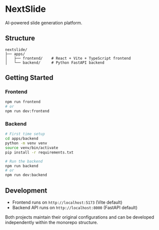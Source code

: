 # NextSlide

AI-powered slide generation platform.

## Structure

```
nextslide/
├── apps/
│   ├── frontend/    # React + Vite + TypeScript frontend
│   └── backend/     # Python FastAPI backend
```

## Getting Started

### Frontend

```bash
npm run frontend
# or
npm run dev:frontend
```

### Backend

```bash
# First time setup
cd apps/backend
python -m venv venv
source venv/bin/activate
pip install -r requirements.txt

# Run the backend
npm run backend
# or
npm run dev:backend
```

## Development

- Frontend runs on `http://localhost:5173` (Vite default)
- Backend API runs on `http://localhost:8000` (FastAPI default)

Both projects maintain their original configurations and can be developed independently within the monorepo structure.
